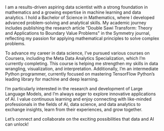I am a results-driven aspiring data scientist with a strong foundation in mathematics and a growing expertise in machine learning and data analytics. I hold a Bachelor of Science in Mathematics, where I developed advanced problem-solving and analytical skills. My academic journey includes publishing the research article "Double Sawi Transform: Theory and Applications to Boundary Value Problems" in the Symmetry journal, reflecting my passion for applying mathematical principles to solve complex problems.

To advance my career in data science, I’ve pursued various courses on Coursera, including the Meta Data Analytics Specialization, which I’m currently completing. This course is helping me strengthen my skills in data wrangling, visualization, and interpretation. Additionally, I’m an intermediate Python programmer, currently focused on mastering TensorFlow Python’s leading library for machine and deep learning.

I’m particularly interested in the research and development of Large Language Models, and I’m always eager to explore innovative applications of AI. I value continuous learning and enjoy connecting with like-minded professionals in the fields of AI, data science, and data analytics to exchange insights, learn from their experiences, and grow together.

Let’s connect and collaborate on the exciting possibilities that data and AI can unlock!

<!---
Shahzebkhan24/Shahzebkhan24 is a ✨ special ✨ repository because its `README.md` (this file) appears on your GitHub profile.
You can click the Preview link to take a look at your changes.
--->
